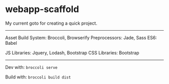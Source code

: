 # webapp-scaffold
My current goto for creating a quick project.

-----

Asset Build System: Broccoli, Browserify
Preprocessors: Jade, Sass
ES6: Babel

JS Libraries: Jquery, Lodash, Bootstrap
CSS Libraries: Bootstrap

-----

Dev with:
```broccoli serve```

Build with:
```broccoli build dist```
